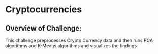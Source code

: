 # Cryptocurrencies

## Overview of Challenge:

This challenge preprocesses Crypto Currency data and then runs PCA algorithms and K-Means algorithms and visualizes the findings.
